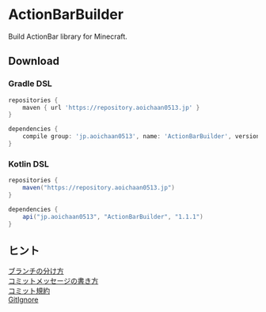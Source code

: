 # ActionBarBuilder
Build ActionBar library for Minecraft.

## Download
### Gradle DSL
```gradle
repositories {
    maven { url 'https://repository.aoichaan0513.jp' }
}

dependencies {
    compile group: 'jp.aoichaan0513', name: 'ActionBarBuilder', version: '1.1.1'
}
```

### Kotlin DSL
```gradle
repositories {
    maven("https://repository.aoichaan0513.jp")
}

dependencies {
    api("jp.aoichaan0513", "ActionBarBuilder", "1.1.1")
}
```

## ヒント
[ブランチの分け方](https://qiita.com/hatt0519/items/23ef0866f4abacce7296)<br>
[コミットメッセージの書き方](https://qiita.com/itosho/items/9565c6ad2ffc24c09364)<br>
[コミット規約](https://qiita.com/Kenya/items/f72fba8fecc79d1b090c)<br>
[GitIgnore](https://www.toptal.com/developers/gitignore)
